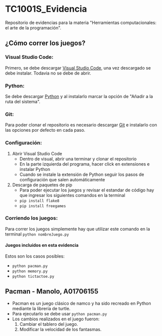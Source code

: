 # TC1001S_Evidencia
Repositorio de evidencias para la materia "Herramientas computacionales: el arte de la programación".

## ¿Cómo correr los juegos?
### Visual Studio Code:
Primero, se debe descargar [Visual Studio Code](https://code.visualstudio.com/Download), una vez descargado se debe instalar. Todavia no se debe de abrir.

### Python:
Se debe descargar [Python](https://www.python.org/downloads/) y al instalarlo marcar la opción de "Añadir a la ruta del sistema". 

### Git:
Para poder clonar el repositorio es necesario descargar [Git](https://git-scm.com/downloads) e instalarlo con las opciones por defecto en cada paso.

### Configuración:
1. Abrir Visual Studio Code
    * Dentro de visual, abrir una terminar y clonar el repositorio
    * En la parte izquierda del programa, hacer click en extensiones e instalar Python
    * Cuando se instale la extensión de Python seguir los pasos de configuración que salen automáticamente
2. Descarga de paquetes de pip
    * Para poder ejecutar los juegos y revisar el estandar de código hay que ingresar los siguientes comandos en la terminal
    * ``` pip install flake8 ```
    * ``` pip install freegames ```

### Corriendo los juegos:
Para correr los juegos simplemente hay que utilizar este comando en la terminal
``` python nombreJuego.py ```

#### Juegos incluídos en esta evidencia
Estos son los casos posibles:
* ``` python pacman.py ```
* ``` python memory.py ```
* ``` python tictactoe.py ```

## Pacman - Manolo, A01706155
* Pacman es un juego clásico de namco y ha sido recreado en Python mediante la librería de turtle.
* Para ejecutarlo se debe usar `python pacman.py`
* Los cambios realizados en el juego fueron:
    1. Cambiar el tablero del juego.
    2. Modificar la velocidad de los fantasmas.
